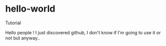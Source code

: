 # hello-world
Tutorial

Hello people ! I just discovered github, I don't know if I'm going to use it or not but anyway..
